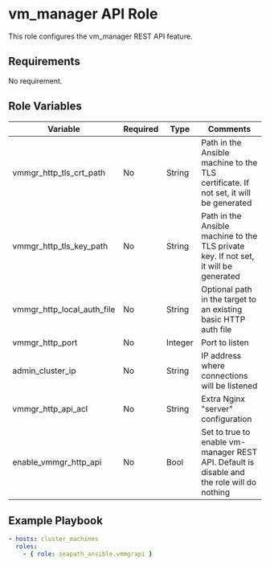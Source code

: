 # vm_manager API Role

This role configures the vm_manager REST API feature.

## Requirements

No requirement.

## Role Variables

| Variable                   | Required | Type    | Comments                                                                                   |
|----------------------------|----------|---------|--------------------------------------------------------------------------------------------|
| vmmgr_http_tls_crt_path    | No       | String  | Path in the Ansible machine to the TLS certificate. If not set, it will be generated       |
| vmmgr_http_tls_key_path    | No       | String  | Path in the Ansible machine to the TLS private key. If not set, it will be generated       |
| vmmgr_http_local_auth_file | No       | String  | Optional path in the target to an existing basic HTTP auth file                            |
| vmmgr_http_port            | No       | Integer | Port to listen                                                                             |
| admin_cluster_ip           | No       | String  | IP address where connections will be listened                                              |
| vmmgr_http_api_acl         | No       | String  | Extra Nginx "server" configuration                                                         |
| enable_vmmgr_http_api      | No       | Bool    | Set to true to enable vm-manager REST API. Default is disable and the role will do nothing |

## Example Playbook

```yaml
- hosts: cluster_machines
  roles:
    - { role: seapath_ansible.vmmgrapi }
```
